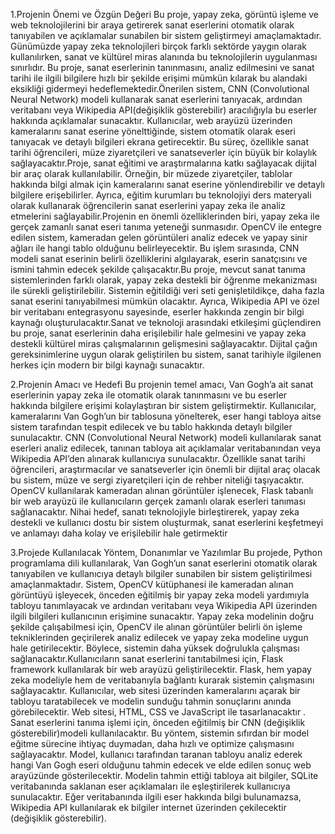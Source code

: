 1.Projenin Önemi ve Özgün Değeri
 Bu proje, yapay zeka, görüntü işleme ve web teknolojilerini bir araya getirerek sanat eserlerini otomatik olarak tanıyabilen ve açıklamalar sunabilen bir sistem geliştirmeyi amaçlamaktadır. Günümüzde yapay zeka teknolojileri birçok farklı sektörde yaygın olarak kullanılırken, sanat ve kültürel miras alanında bu teknolojilerin uygulanması sınırlıdır. Bu proje, sanat eserlerinin tanınmasını, analiz edilmesini ve sanat tarihi ile ilgili bilgilere hızlı bir şekilde erişimi mümkün kılarak bu alandaki eksikliği gidermeyi hedeflemektedir.Önerilen sistem, CNN (Convolutional Neural Network) modeli kullanarak sanat eserlerini tanıyacak, ardından veritabanı veya Wikipedia API(değişiklik gösterebilir) aracılığıyla bu eserler hakkında açıklamalar sunacaktır. Kullanıcılar, web arayüzü üzerinden kameralarını sanat eserine yönelttiğinde, sistem otomatik olarak eseri tanıyacak ve detaylı bilgileri ekrana getirecektir. Bu süreç, özellikle sanat tarihi öğrencileri, müze ziyaretçileri ve sanatseverler için büyük bir kolaylık sağlayacaktır.Proje, sanat eğitimi ve araştırmalarına katkı sağlayacak dijital bir araç olarak kullanılabilir. Örneğin, bir müzede ziyaretçiler, tablolar hakkında bilgi almak için kameralarını sanat eserine yönlendirebilir ve detaylı bilgilere erişebilirler. Ayrıca, eğitim kurumları bu teknolojiyi ders materyali olarak kullanarak öğrencilerin sanat eserlerini yapay zeka ile analiz etmelerini sağlayabilir.Projenin en önemli özelliklerinden biri, yapay zeka ile gerçek zamanlı sanat eseri tanıma yeteneği sunmasıdır. OpenCV ile entegre edilen sistem, kameradan gelen görüntüleri analiz edecek ve yapay sinir ağları ile hangi tablo olduğunu belirleyecektir. Bu işlem sırasında, CNN modeli sanat eserinin belirli özelliklerini algılayarak, eserin sanatçısını ve ismini tahmin edecek şekilde çalışacaktır.Bu proje, mevcut sanat tanıma sistemlerinden farklı olarak, yapay zeka destekli bir öğrenme mekanizması ile sürekli geliştirilebilir. Sistemin eğitildiği veri seti genişletildikçe, daha fazla sanat eserini tanıyabilmesi mümkün olacaktır. Ayrıca, Wikipedia API ve özel bir veritabanı entegrasyonu sayesinde, eserler hakkında zengin bir bilgi kaynağı oluşturulacaktır.Sanat ve teknoloji arasındaki etkileşimi güçlendiren bu proje, sanat eserlerinin daha erişilebilir hale gelmesini ve yapay zeka destekli kültürel miras çalışmalarının gelişmesini sağlayacaktır. Dijital çağın gereksinimlerine uygun olarak geliştirilen bu sistem, sanat tarihiyle ilgilenen herkes için modern bir bilgi kaynağı sunacaktır.
 
2.Projenin Amacı ve Hedefi
Bu projenin temel amacı, Van Gogh’a ait sanat eserlerinin yapay zeka ile otomatik olarak tanınmasını ve bu eserler hakkında bilgilere erişimi kolaylaştıran bir sistem geliştirmektir. Kullanıcılar, kameralarını Van Gogh’un bir tablosuna yönelterek, eser hangi tabloya aitse sistem tarafından tespit edilecek ve bu tablo hakkında detaylı bilgiler sunulacaktır. CNN (Convolutional Neural Network) modeli kullanılarak sanat eserleri analiz edilecek, tanınan tabloya ait açıklamalar veritabanından veya Wikipedia API’den alınarak kullanıcıya sunulacaktır. Özellikle sanat tarihi öğrencileri, araştırmacılar ve sanatseverler için önemli bir dijital araç olacak bu sistem, müze ve sergi ziyaretçileri için de rehber niteliği taşıyacaktır. OpenCV kullanılarak kameradan alınan görüntüler işlenecek, Flask tabanlı bir web arayüzü ile kullanıcıların gerçek zamanlı olarak eserleri tanıması sağlanacaktır. Nihai hedef, sanatı teknolojiyle birleştirerek, yapay zeka destekli ve kullanıcı dostu bir sistem oluşturmak, sanat eserlerini keşfetmeyi ve anlamayı daha kolay ve erişilebilir hale getirmektir

3.Projede Kullanılacak Yöntem, Donanımlar ve Yazılımlar
Bu projede, Python programlama dili kullanılarak, Van Gogh’un sanat eserlerini otomatik olarak tanıyabilen ve kullanıcıya detaylı bilgiler sunabilen bir sistem geliştirilmesi amaçlanmaktadır. Sistem, OpenCV kütüphanesi ile kameradan alınan görüntüyü işleyecek, önceden eğitilmiş bir yapay zeka modeli yardımıyla tabloyu tanımlayacak ve ardından veritabanı veya Wikipedia API üzerinden ilgili bilgileri kullanıcının erişimine sunacaktır. Yapay zeka modelinin doğru şekilde çalışabilmesi için, OpenCV ile alınan görüntüler belirli ön işleme tekniklerinden geçirilerek analiz edilecek ve yapay zeka modeline uygun hale getirilecektir. Böylece, sistemin daha yüksek doğrulukla çalışması sağlanacaktır.Kullanıcıların sanat eserlerini tanıtabilmesi için, Flask framework kullanılarak bir web arayüzü geliştirilecektir. Flask, hem yapay zeka modeliyle hem de veritabanıyla bağlantı kurarak sistemin çalışmasını sağlayacaktır. Kullanıcılar, web sitesi üzerinden kameralarını açarak bir tabloyu taratabilecek ve modelin sunduğu tahmin sonuçlarını anında görebilecektir. Web sitesi, HTML, CSS ve JavaScript ile tasarlanacaktır . Sanat eserlerini tanıma işlemi için, önceden eğitilmiş bir CNN (değişiklik gösterebilir)modeli kullanılacaktır. Bu yöntem, sistemin sıfırdan bir model eğitme sürecine ihtiyaç duymadan, daha hızlı ve optimize çalışmasını sağlayacaktır. Model, kullanıcı tarafından taranan tabloyu analiz ederek hangi Van Gogh eseri olduğunu tahmin edecek ve elde edilen sonuç web arayüzünde gösterilecektir. Modelin tahmin ettiği tabloya ait bilgiler, SQLite veritabanında saklanan eser açıklamaları ile eşleştirilerek kullanıcıya sunulacaktır. Eğer veritabanında ilgili eser hakkında bilgi bulunamazsa, Wikipedia API kullanılarak ek bilgiler internet üzerinden çekilecektir (değişiklik gösterebilir).

